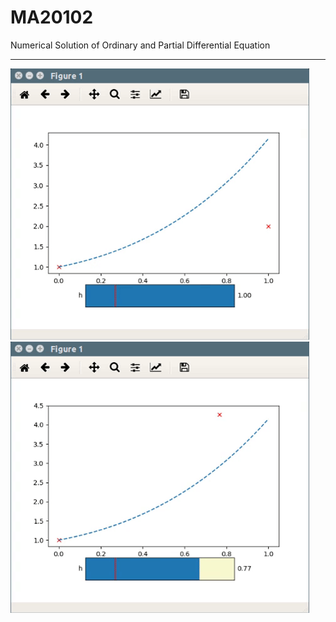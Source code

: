# MA20102
Numerical Solution of Ordinary and Partial Differential Equation
________________________
![FEM](/FEM.gif) ![FEM](/BEM.gif)
